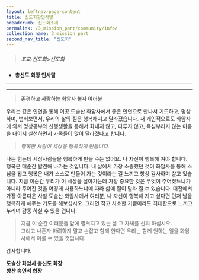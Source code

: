 ```yaml
---
layout: leftnav-page-content
title: 신도회장인사말
breadcrumb: 신도회소개
permalink: /3_mission_part/community/info/
collection_name: 3_mission_part
second_nav_title: "신도회"
---
```


> ##### **포교·신도회>신도회**

* **총신도 회장 인사말**
---
---

> **존경하고 사랑하는 화암사 불자 여러분**

우리는 깊은 인연을 통해 이곳 도솔산 화암사에서 좋은 인연으로 만나서 기도하고, 명상하며, 법회보면서, 우리의 삶의 질은 행복해지고 달라졌습니다.
저 개인적으로도 화암사에 와서 명상공부와 신행생활을 통해서 화내지 않고, 다투지 않고, 욕심부리지 않는 마음을 내어서 실천하면서 가족들이 많이 달라졌다고 합니다.

> *행복한 사람이 세상을 행복하게 만듭니다.*<br>

나는 힘든데 세상사람들을 행복하게 만들 수는 없어요. 나 자신이 행복해 져야 합니다. 행복은 매순간 발견해 나가는 것입니다. 내 삶에서 가장 소중했던 것이 화암사를 통해 스님을 뵙고 행복은 내가 스스로 만들어 가는 것이라는 걸 느끼고 항상 감사하며 살고 있습니다.
지금 이순간 우리가 이 세상을 살아가는데 가장 중요한 것은 무엇이 주어졌느냐가 아니라 주어진 것을 어떻게 사용하느냐에 따라 삶에 질이 달라 질 수 있습니다.
대전에서 가장 아름다운 사찰 도솔산 화암사에서 여러분, 나 자신이 행복해 지고 싶다면 먼저 남을 행복하게 해주는 기도를 해보십시오. 그러면 작고 사소한 기쁨이라도 최대한으로 느끼고 누리며 감동 하실 수 있을 겁니다.

> 지금 이 순간 여러분들 앞에 펼쳐지고 있는 삶 그 자체를 신뢰 하십시오.<br>
> 그리고 나혼자 하려하지 말고 손잡고 함께 한다면 우리는 함께 원하는 일을 화암사에서 이룰 수 있을 것입니다.

감사합니다.<br>

**도솔산 화암사 총신도 회장**<br>
**향산 송인석 합장**<br>





